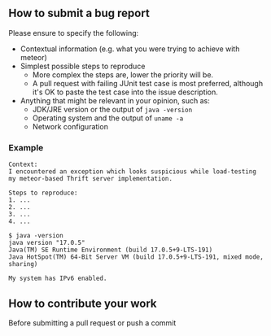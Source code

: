 ## How to submit a bug report

Please ensure to specify the following:

* Contextual information (e.g. what you were trying to achieve with meteor)
* Simplest possible steps to reproduce
    * More complex the steps are, lower the priority will be.
    * A pull request with failing JUnit test case is most preferred, although it's OK to paste the test case into the issue description.
* Anything that might be relevant in your opinion, such as:
    * JDK/JRE version or the output of `java -version`
    * Operating system and the output of `uname -a`
    * Network configuration


### Example

```
Context:
I encountered an exception which looks suspicious while load-testing my meteor-based Thrift server implementation.

Steps to reproduce:
1. ...
2. ...
3. ...
4. ...

$ java -version
java version "17.0.5"
Java(TM) SE Runtime Environment (build 17.0.5+9-LTS-191)
Java HotSpot(TM) 64-Bit Server VM (build 17.0.5+9-LTS-191, mixed mode, sharing)

My system has IPv6 enabled.
```

## How to contribute your work

Before submitting a pull request or push a commit


